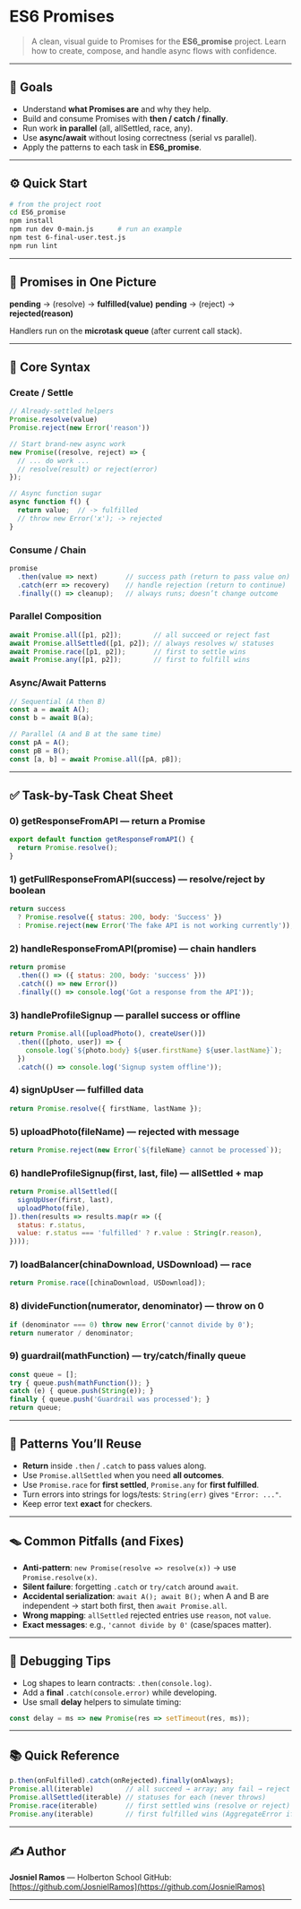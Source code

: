 # ES6 Promises

> A clean, visual guide to Promises for the **ES6\_promise** project. Learn how to create, compose, and handle async flows with confidence.

---

## 🎯 Goals

* Understand **what Promises are** and why they help.
* Build and consume Promises with **then / catch / finally**.
* Run work **in parallel** (all, allSettled, race, any).
* Use **async/await** without losing correctness (serial vs parallel).
* Apply the patterns to each task in **ES6\_promise**.

---

## ⚙️ Quick Start

```bash
# from the project root
cd ES6_promise
npm install
npm run dev 0-main.js      # run an example
npm test 6-final-user.test.js
npm run lint
```

---

## 🧠 Promises in One Picture

**pending** → (resolve) → **fulfilled(value)**
**pending** → (reject)  → **rejected(reason)**

Handlers run on the **microtask queue** (after current call stack).

---

## 🧱 Core Syntax

### Create / Settle

```js
// Already-settled helpers
Promise.resolve(value)
Promise.reject(new Error('reason'))

// Start brand-new async work
new Promise((resolve, reject) => {
  // ... do work ...
  // resolve(result) or reject(error)
});

// Async function sugar
async function f() {
  return value;  // -> fulfilled
  // throw new Error('x'); -> rejected
}
```

### Consume / Chain

```js
promise
  .then(value => next)       // success path (return to pass value on)
  .catch(err => recovery)    // handle rejection (return to continue)
  .finally(() => cleanup);   // always runs; doesn’t change outcome
```

### Parallel Composition

```js
await Promise.all([p1, p2]);        // all succeed or reject fast
await Promise.allSettled([p1, p2]); // always resolves w/ statuses
await Promise.race([p1, p2]);       // first to settle wins
await Promise.any([p1, p2]);        // first to fulfill wins
```

### Async/Await Patterns

```js
// Sequential (A then B)
const a = await A();
const b = await B(a);

// Parallel (A and B at the same time)
const pA = A();
const pB = B();
const [a, b] = await Promise.all([pA, pB]);
```

---

## ✅ Task-by-Task Cheat Sheet

### 0) **getResponseFromAPI** — return a Promise

```js
export default function getResponseFromAPI() {
  return Promise.resolve();
}
```

### 1) **getFullResponseFromAPI(success)** — resolve/reject by boolean

```js
return success
  ? Promise.resolve({ status: 200, body: 'Success' })
  : Promise.reject(new Error('The fake API is not working currently'));
```

### 2) **handleResponseFromAPI(promise)** — chain handlers

```js
return promise
  .then(() => ({ status: 200, body: 'success' }))
  .catch(() => new Error())
  .finally(() => console.log('Got a response from the API'));
```

### 3) **handleProfileSignup** — parallel success or offline

```js
return Promise.all([uploadPhoto(), createUser()])
  .then(([photo, user]) => {
    console.log(`${photo.body} ${user.firstName} ${user.lastName}`);
  })
  .catch(() => console.log('Signup system offline'));
```

### 4) **signUpUser** — fulfilled data

```js
return Promise.resolve({ firstName, lastName });
```

### 5) **uploadPhoto(fileName)** — rejected with message

```js
return Promise.reject(new Error(`${fileName} cannot be processed`));
```

### 6) **handleProfileSignup(first, last, file)** — allSettled + map

```js
return Promise.allSettled([
  signUpUser(first, last),
  uploadPhoto(file),
]).then(results => results.map(r => ({
  status: r.status,
  value: r.status === 'fulfilled' ? r.value : String(r.reason),
})));
```

### 7) **loadBalancer(chinaDownload, USDownload)** — race

```js
return Promise.race([chinaDownload, USDownload]);
```

### 8) **divideFunction(numerator, denominator)** — throw on 0

```js
if (denominator === 0) throw new Error('cannot divide by 0');
return numerator / denominator;
```

### 9) **guardrail(mathFunction)** — try/catch/finally queue

```js
const queue = [];
try { queue.push(mathFunction()); }
catch (e) { queue.push(String(e)); }
finally { queue.push('Guardrail was processed'); }
return queue;
```

---

## 🧩 Patterns You’ll Reuse

* **Return** inside `.then` / `.catch` to pass values along.
* Use `Promise.allSettled` when you need **all outcomes**.
* Use `Promise.race` for **first settled**, `Promise.any` for **first fulfilled**.
* Turn errors into strings for logs/tests: `String(err)` gives `"Error: ..."`.
* Keep error text **exact** for checkers.

---

## 🪤 Common Pitfalls (and Fixes)

* **Anti-pattern**: `new Promise(resolve => resolve(x))` → use `Promise.resolve(x)`.
* **Silent failure**: forgetting `.catch` or `try/catch` around `await`.
* **Accidental serialization**: `await A(); await B();` when A and B are independent → start both first, then `await Promise.all`.
* **Wrong mapping**: `allSettled` rejected entries use `reason`, not `value`.
* **Exact messages**: e.g., `'cannot divide by 0'` (case/spaces matter).

---

## 🧪 Debugging Tips

* Log shapes to learn contracts: `.then(console.log)`.
* Add a **final** `.catch(console.error)` while developing.
* Use small **delay** helpers to simulate timing:

```js
const delay = ms => new Promise(res => setTimeout(res, ms));
```

---

## 📚 Quick Reference

```js
p.then(onFulfilled).catch(onRejected).finally(onAlways);
Promise.all(iterable)        // all succeed → array; any fail → reject
Promise.allSettled(iterable) // statuses for each (never throws)
Promise.race(iterable)       // first settled wins (resolve or reject)
Promise.any(iterable)        // first fulfilled wins (AggregateError if all reject)
```

---

## ✍️ Author

**Josniel Ramos** — Holberton School
GitHub: [https://github.com/JosnielRamos](https://github.com/JosnielRamos)

---
